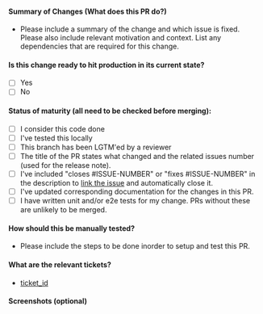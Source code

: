 #### Summary of Changes (What does this PR do?)

- Please include a summary of the change and which issue is fixed. Please also include relevant motivation and context. List any dependencies that are required for this change.

#### Is this change ready to hit production in its current state?

- [ ] Yes
- [ ] No

#### Status of maturity (all need to be checked before merging):

- [ ] I consider this code done
- [ ] I've tested this locally
- [ ] This branch has been LGTM'ed by a reviewer
- [ ] The title of the PR states what changed and the related issues number (used for the release note).
- [ ] I've included "closes #ISSUE-NUMBER" or "fixes #ISSUE-NUMBER" in the description to [link the issue](https://docs.github.com/en/issues/tracking-your-work-with-issues/linking-a-pull-request-to-an-issue#linking-a-pull-request-to-an-issue-using-a-keyword) and automatically close it.
- [ ] I've updated corresponding documentation for the changes in this PR.
- [ ] I have written unit and/or e2e tests for my change. PRs without these are unlikely to be merged.

#### How should this be manually tested?

- Please include the steps to be done inorder to setup and test this PR.

#### What are the relevant tickets?

- [ticket_id]()

#### Screenshots (optional)

